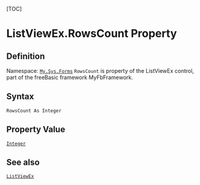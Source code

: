 [TOC]
# ListViewEx.RowsCount Property

## Definition
Namespace: [`My.Sys.Forms`](My.Sys.Forms.md)
`RowsCount` is property of the ListViewEx control, part of the freeBasic framework MyFbFramework.
## Syntax
```freeBasic
RowsCount As Integer
```
## Property Value
[`Integer`]("https://www.freebasic.net/wiki/KeyPgInteger")
## See also
[`ListViewEx`](ListViewEx.md)
